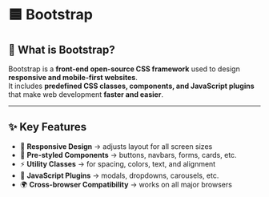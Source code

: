 # 🟦 Bootstrap

## 🔹 What is Bootstrap?
Bootstrap is a **front-end open-source CSS framework** used to design **responsive and mobile-first websites**.  
It includes **predefined CSS classes, components, and JavaScript plugins** that make web development **faster and easier**.  

---

## ✨ Key Features
- 🎯 **Responsive Design** → adjusts layout for all screen sizes  
- 🎨 **Pre-styled Components** → buttons, navbars, forms, cards, etc.  
- ⚡ **Utility Classes** → for spacing, colors, text, and alignment  
- 🔧 **JavaScript Plugins** → modals, dropdowns, carousels, etc.  
- 🌍 **Cross-browser Compatibility** → works on all major browsers  
